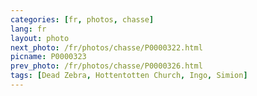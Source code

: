 ```yaml
---
categories: [fr, photos, chasse]
lang: fr
layout: photo
next_photo: /fr/photos/chasse/P0000322.html
picname: P0000323
prev_photo: /fr/photos/chasse/P0000326.html
tags: [Dead Zebra, Hottentotten Church, Ingo, Simion]
---
```

